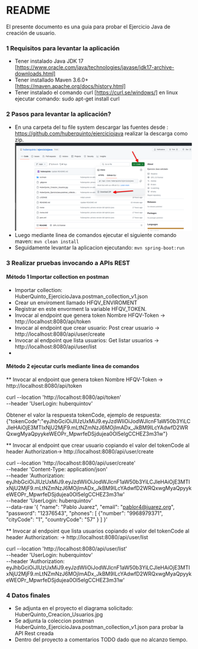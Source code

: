# README #

El presente documento es una guia para probar el Ejercicio Java de creación de usuario.

### 1 Requisitos para levantar la aplicación ###

* Tener instalado Java JDK 17 [https://www.oracle.com/java/technologies/javase/jdk17-archive-downloads.html]
* Tener installado Maven 3.6.0+ [https://maven.apache.org/docs/history.html]
* Tener instalado el comando curl [https://curl.se/windows/] en linux ejecutar comando: sudo apt-get install curl

### 2 Pasos para levantar la aplicación? ###

* En una carpeta del tu file system descargar las fuentes desde : https://github.com/huberquinto/ejerciciojava
realizar la descarga como zip.
![Descagar zip con codigo fuente](https://github.com/huberquinto/ejerciciojava/blob/main/imagenes/descargar_fuentes.png)
* Luego mediante linea de comandos ejecutar el siguiente comando maven: `mvn clean install`
* Seguidamente levantar la aplicacion ejecutando: `mvn spring-boot:run`

### 3 Realizar pruebas invocando a APIs REST ###
#### Método 1 Importar collection en postman ####

* Importar collection: HuberQuinto_EjercicioJava.postman_collection_v1.json
* Crear un enviroment llamado HFQV_ENVIROMENT
* Registrar en este envorment la variable HFQV_TOKEN.
* Invocar al endpoint que genera token Nombre HFQV-Token -> http://localhost:8080/api/token
* Invocar al endpoint que crear usuario: Post crear usuario -> http://localhost:8080/api/user/create
* Invocar al endpoint que lista usuarios: Get listar usuarios -> http://localhost:8080/api/user/list
* 
#### Método 2 ejecutar curls mediante linea de comandos ####

** Invocar al endpoint que genera token Nombre HFQV-Token -> http://localhost:8080/api/token

  curl --location 'http://localhost:8080/api/token' \
--header 'UserLogin: huberquintov'

  Obtener el valor la respuesta tokenCode, ejemplo de respuesta:
  {"tokenCode":"eyJhbGciOiJIUzUxMiJ9.eyJzdWIiOiJodWJlcnF1aW50b3YiLCJleHAiOjE3MTIxNjU2MjF9.mLtNZmNzJ6MOjImADx_JkBM9ILcYAdwfD2WRQxwgMyaQpyykeWEOPr_MpwrfeDSjdujea0Ol5elgCCHEZ3m31w"}
  
** Invocar al endpoint que crear usuario copiando el valor del tokenCode al header Authorization-> http://localhost:8080/api/user/create

curl --location 'http://localhost:8080/api/user/create' \
--header 'Content-Type: application/json' \
--header 'Authorization: eyJhbGciOiJIUzUxMiJ9.eyJzdWIiOiJodWJlcnF1aW50b3YiLCJleHAiOjE3MTIxNjU2MjF9.mLtNZmNzJ6MOjImADx_JkBM9ILcYAdwfD2WRQxwgMyaQpyykeWEOPr_MpwrfeDSjdujea0Ol5elgCCHEZ3m31w' \
--header 'UserLogin: huberquintov' \
--data-raw '{
    "name": "Pablo Juarez",
    "email": "pablor4@juarez.org",
    "password": "12376543",
    "phones": [
        {"number": "9968979371",
          "cityCode": "1",
          "countryCode": "57"
        }
    ]
}'

** Invocar al endpoint que lista usuarios copiando el valor del tokenCode al header Authorization: -> http://localhost:8080/api/user/list

curl --location 'http://localhost:8080/api/user/list' \
--header 'UserLogin: huberquintov' \
--header 'Authorization: eyJhbGciOiJIUzUxMiJ9.eyJzdWIiOiJodWJlcnF1aW50b3YiLCJleHAiOjE3MTIxNjU2MjF9.mLtNZmNzJ6MOjImADx_JkBM9ILcYAdwfD2WRQxwgMyaQpyykeWEOPr_MpwrfeDSjdujea0Ol5elgCCHEZ3m31w'

### 4 Datos finales ###

* Se adjunta en el proyecto el diagrama solicitado: HuberQuinto_Creacion_Usuarios.jpg
* Se adjunta la coleccion postman HuberQuinto_EjercicioJava.postman_collection_v1.json para probar la API Rest creada
* Dentro del proyecto a comentarios TODO dado que no alcanzo tiempo.
